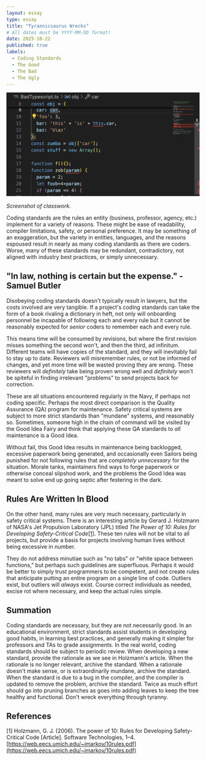 ```yaml
---
layout: essay
type: essay
title: "Tyrannicsaurus Wrecks"
# All dates must be YYYY-MM-DD format!
date: 2025-10-22
published: true
labels:
  - Coding Standards
  - The Good
  - The Bad
  - The Ugly
---
```


<img src="../img/E28-cs-error.png" class="img-fluid" alt="...">

_Screenshot of classwork._

Coding standards are the rules an entity (business, professor, agency, etc.) implement for a variety of reasons. These might be ease of readability, compiler limitations, safety, or personal preference. It may be something of an exaggeration, but the variety in entities, languages, and the reasons espoused result in nearly as many coding standards as there are coders. Worse, many of these standards may be redundant, contradictory, not aligned with industry best practices, or simply unnecessary.

## "In law, nothing is certain but the expense." -Samuel Butler

Disobeying coding standards doesn't typically result in lawyers, but the costs involved are very tangible. If a project's coding standards can take the form of a book rivaling a dictionary in heft, not only will onboarding personnel be incapable of following each and every rule but it cannot be reasonably expected for _senior_ coders to remember each and every rule.

This means time will be consumed by revisions, but where the first revision misses something the second won't, and then the third, ad infinitum. Different teams will have copies of the standard, and they will inevitably fail to stay up to date. Reviewers will misremember rules, or not be informed of changes, and yet more time will be wasted proving they are wrong. These reviewers will _definitely_ take being proven wrong well and _definitely_ won't be spiteful in finding irrelevant "problems" to send projects back for correction.

These are all situations encountered regularly in the Navy, if perhaps not coding specific. Perhaps the most direct comparison is the Quality Assurance (QA) program for maintenance. Safety critical systems are subject to more strict standards than "mundane" systems, and reasonably so. Sometimes, someone high in the chain of command will be visited by the Good Idea Fairy and think that applying these QA standards to _all_ maintenance is a Good Idea.

Without fail, this Good Idea results in maintenance being backlogged, excessive paperwork being generated, and occasionally even Sailors being punished for not following rules that are _completely unnecessary_ for the situation. Morale tanks, maintainers find ways to forge paperwork or otherwise conceal slipshod work, and the problems the Good Idea was meant to solve end up going septic after festering in the dark.

## Rules Are Written In Blood

On the other hand, many rules are very much necessary, particularly in safety critical systems. There is an interesting article by Gerard J. Holzmann of NASA's Jet Propulsion Laboratory (JPL) titled _The Power of 10: Rules for Developing Safety-Critical Code_[[1]](#1). These ten rules will not be vital to all projects, but provide a basis for projects involving human lives without being excessive in number.

They do not address minutiae such as "no tabs" or "white space between functions," but perhaps such guidelines are superfluous. Perhaps it would be better to simply trust programmers to be competent, and not create rules that anticipate putting an entire program on a single line of code. Outliers exist, but outliers will _always_ exist. Course correct individuals as needed, excise rot where necessary, and keep the actual rules simple.

## Summation

Coding standards are necessary, but they are not necessarily good. In an educational environment, strict standards assist students in developing good habits, in learning best practices, and generally making it simpler for professors and TAs to grade assignments. In the real world, coding standards should be subject to periodic review. When developing a new standard, provide the rationale as we see in Holzmann's article. When the rationale is no longer relevant, archive the standard. When a rationale doesn't make sense, or is extraordinarily mundane, archive the standard. When the standard is due to a bug in the compiler, and the compiler is updated to remove the problem, archive the standard. Twice as much effort should go into pruning branches as goes into adding leaves to keep the tree healthy and functional. Don't wreck everything through tyranny.

## References
<a id="1">[1]</a>
Holzmann, G. J. (2006).
The power of 10: Rules for Developing Safety-Critical Code [Article].
Software Technologies, 1–4. [https://web.eecs.umich.edu/~imarkov/10rules.pdf](https://web.eecs.umich.edu/~imarkov/10rules.pdf)
